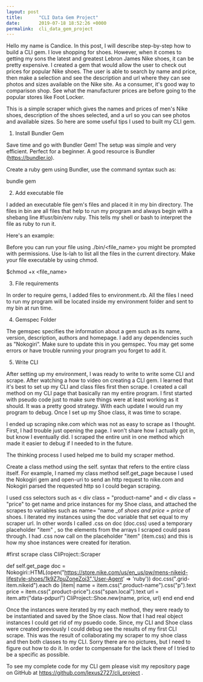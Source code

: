 ```yaml
---
layout: post
title:      "CLI Data Gem Project"
date:       2019-07-18 18:52:26 +0000
permalink:  cli_data_gem_project
---
```


Hello my name is Candice. In this post, I will describe step-by-step how to build a CLI gem.
I love shopping for shoes.  However, when it comes to getting my sons the latest and greatest Lebron James Nike shoes, it can be pretty expensive. I created a gem that would allow the user to check out prices for popular Nike shoes. The user is able to search by name and price, then make a selection and see the description and url where they can see photos and sizes available on the Nike site. As a consumer, it's good way to comparison shop. See what the manufacturer prices are before going to the popular stores like Foot Locker.

This is a simple scraper which gives the names and prices of men's Nike shoes,  description of the shoes selected, and a url so you can see photos and available sizes. 
So here are some useful tips I used to built my CLI gem.

1. Install Bundler Gem

Save time and go with Bundler Gem! The setup was simple and very efficient. Perfect for a beginner. A good resource is Bundler (https://bundler.io).

Create a ruby gem using Bundler, use the command syntax  such as:

bundle gem <name of your project>

2. Add executable file

I added an executable file gem's files and placed it in my bin directory. The files in bin are all files that help to run my program and always begin with a shebang line #!usr/bin/env ruby. This tells my shell or bash to interpret the file as ruby to run it.

Here's an example:


Before you can run  your file using ./bin/<file_name> you might be prompted with permissions. Use ls-lah to list all the files in the current directory. Make your file executable by using chmod.

$chmod +x <file_name>

3. File requirements

In order to require gems, I added files to environment.rb. All the files I need to run my program will be located inside my environment folder and sent to my bin at run time.

4. Gemspec Folder

The gemspec specifies the information about a gem such as its name, version, description, authors and homepage. I add any dependencies such as "Nokogiri". Make sure to update this in you gemspec. You may get some errors or have trouble running your program you forget to add it.

5. Write CLI

After setting up my environment, I was ready to write to write some CLI and scrape. After watching a how to video on creating a CLI gem. I learned that it's best to set up my CLI and class files first then scrape. I created a call method on my CLI page that basically ran my entire program. I first started with pseudo code just to make sure things were at least working as it should. It was a pretty good strategy. With each update I would run my program to debug. Once I set up my Shoe class, it was time to scrape.

I ended up scraping nike.com which was not as easy to scrape as I thought. First, I had trouble just opening the page. I won't share how I actually got in, but know I eventually did. I scraped the entire unit in one method which made it easier to debug if I needed to in the future.

The thinking process I used helped me to build my scraper method. 

Create a class method using the self. syntax that refers to the entire class itself. For example, I named my class method  self.get_page because I used the Nokogiri gem and open-uri to send an http request to nike.com and Nokogiri parsed the requested http so I could began scraping.

I used css selectors such as < div class = "product-name" and  < div class = "price" to get name  and price instances for my Shoe class, and attached the scrapes to variables such as name= "name _of _shoes and price = price_ of shoes.  I iterated my instances using the doc variable that set equal to my scraper url. In other words I called .css on doc (doc.css) used a temporary placeholder "item" , so the elements from the arrays I scraped could pass through. I had .css now call on the placeholder "item" (item.css) and this is how my shoe instances were created for iteration.

#first scrape
class CliProject::Scraper
  
  def self.get_page
      doc = Nokogiri::HTML(open("https://store.nike.com/us/en_us/pw/mens-nikeid-lifestyle-shoes/1k9Z7puZoneZoi3",'User-Agent' => 'ruby'))
    doc.css(".grid-item.nikeid").each do |item|
    name = item.css(".product-name").css("p").text
    price = item.css(".product-price").css("span.local").text
    url = item.attr("data-pdpurl")
    CliProject::Shoe.new(name, price, url)
      end
   end
end
 
 Once the instances were iterated by my each method, they were ready to be instantiated and saved by the Shoe class.
Now that I had real object instances I could get rid of my psuedo code. Since, my CLI and Shoe class were created previously I could debug see the results of my first CLI scrape. This was the result of collaborating my scraper to my shoe class and then both classes to my CLI.  Sorry there are no pictures, but I need to figure out how to do it. In order to compensate for the lack there of I tried to be a specific as possible. 

To see my complete code for my CLI gem please visit my repository page on GitHub at https://github.com/lexus2727/cli_project .












